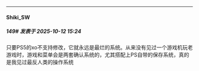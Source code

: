 ﻿
*****

####  Shiki_SW  
##### 149#       发表于 2025-10-12 15:24

只要PS5的xo不支持修改，它就永远是最烂的系统。从来没有见过一个游戏机玩老游戏时，游戏和菜单会是两套确认系统的，尤其搭配上PS自带的保存系统，真的是我见过最反人类的操作系统

